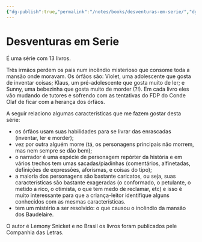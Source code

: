 ```yaml
---
{"dg-publish":true,"permalink":"/notes/books/desventuras-em-serie/","dgHomeLink":true,"dgPassFrontmatter":false}
---
```



# Desventuras em Serie

É uma série com 13 livros.

Três irmãos perdem os pais num incêndio misterioso que consome toda a mansão onde moravam. Os órfãos são: Violet, uma adolescente que gosta de inventar coisas; Klaus, um pré-adolescente que gosta muito de ler; e Sunny, uma bebezinha que gosta muito de morder (?!). Em cada livro eles vão mudando de tutores e sofrendo com as tentativas do FDP do Conde Olaf de ficar com a herança dos órfãos.

A seguir relaciono algumas características que me fazem gostar desta série:

- os órfãos usam suas habilidades para se livrar das enrascadas (inventar, ler e morder);
- vez por outra alguém morre (tá, os personagens principais não morrem, mas nem sempre se dão bem);
- o narrador é uma espécie de personagem repórter da história e em vários trechos tem umas sacadas/piadinhas (comentários, alfinetadas, definições de expressões, aforismas, e coisas do tipo);
- a maioria dos personagens são bastante caricatos, ou seja, suas características são bastante exageradas (o conformado, o petulante, o metido a rico, o otimista, o que tem medo de reclamar, etc) e isso é muito interessante para que a criança-leitor identifique alguns conhecidos com as mesmas características.
- tem um mistério a ser resolvido: o que causou o incêndio da mansão dos Baudelaire.

O autor é Lemony Snicket e no Brasil os livros foram publicados pele Companhia das Letras.